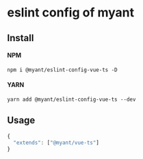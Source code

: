 # eslint config of myant

## Install

#### NPM

```shell
npm i @myant/eslint-config-vue-ts -D
```

#### YARN

```shell
yarn add @myant/eslint-config-vue-ts --dev
```

## Usage

```js
{
  "extends": ["@myant/vue-ts"]
}
```
